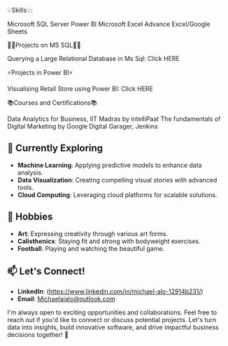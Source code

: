 💡Skills💡:

Microsoft SQL Server
Power BI
Microsoft Excel
Advance Excel/Google Sheets
 

👩‍💻Projects on MS SQL👩‍💻

Querying a Large Relational Database in Ms Sql: Click HERE
 

⚡Projects in Power BI⚡

Visualising Retail Store using Power BI: Click HERE
 

📚Courses and Certifications📚

Data Analytics for Business, IIT Madras by intelliPaat
The fundamentals of Digital Marketing by Google Digital Garager, Jenkins

## 🌱 Currently Exploring
- **Machine Learning**: Applying predictive models to enhance data analysis.
- **Data Visualization**: Creating compelling visual stories with advanced tools.
- **Cloud Computing**: Leveraging cloud platforms for scalable solutions.

## 🎨 Hobbies
- **Art**: Expressing creativity through various art forms.
- **Calisthenics**: Staying fit and strong with bodyweight exercises.
- **Football**: Playing and watching the beautiful game.

## 📫 Let's Connect!
- **LinkedIn**: (https://www.linkedin.com/in/michael-alo-12914b231/)
- **Email**: [Michaelaialo@outlook.com](mailto:Michaelaialo@outlook.com)

I'm always open to exciting opportunities and collaborations. Feel free to reach out if you'd like to connect or discuss potential projects. Let's turn data into insights, build innovative software, and drive impactful business decisions together! 🚀
```
